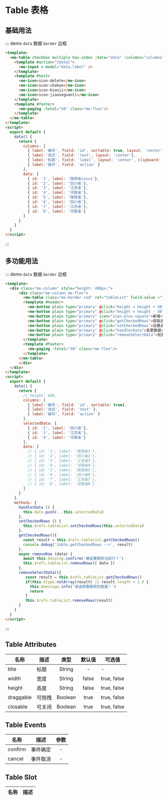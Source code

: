 # Table 表格

## 基础用法
::: demo `data` 数据 `border` 边框

```html
<template>
  <me-table checkbox multiple has-index :data="data" :columns="columns">
    <template #action="{data}">
      <me-input v-model="data.label" />
    </template>
    <template #test>
      <me-icon>icon-delete</me-icon>
      <me-icon>icon-chakan</me-icon>
      <me-icon>icon-bianji</me-icon>
      <me-icon>icon-jiaoseguanli</me-icon>
    </template>
    <template #footer>
      <me-paging :total="50" class="me-flex"/>
    </template>
  </me-table>
</template>
<script>
  export default {
    data() {
      return {
        columns: [
          { label:'编号', field: 'id', sortable: true, layout: 'center'},
          { label:'测试', field: 'test', layout: 'center'},
          { label:'标题', field: 'label', layout: 'center', clipboard: true, clipboardPrompt: true },
          { label:'操作', field: 'action' }
        ],
        data: [
          { id: '1', label: '陕西省sssss'},
          { id: '2', label: '四川省'},
          { id: '3', label: '江苏省'},
          { id: '4', label: '河南省'},
          { id: '5', label: '陕西省'},
          { id: '6', label: '四川省'},
          { id: '7', label: '江苏省'},
          { id: '8', label: '河南省'}
        ]
      }
    }
  }
</script>
```
:::

## 多功能用法
::: demo `data` 数据 `border` 边框

```html
<template>
  <div class="me-column" style="height: 400px;">
      <div class="me-column me-flex">
        <me-table class="me-border-red" ref="tableList" field-value ="id" checkbox multiple :data="data" :columns="columns" highlight>
        <template #header>
          <me-button plain type="primary" @click="height = height + 50" icon="icon-plus_strong"> 50 </me-button>
          <me-button plain type="primary" @click="height = height - 50" icon="icon-minus_strong"> 50 </me-button>
          <me-button plain type="primary" icon="icon-plus-square">新增</me-button>
          <me-button plain type="primary" @click="getCheckedRows">获取选中的数据</me-button>
          <me-button plain type="primary" @click="setCheckedRows">设置选中</me-button>
          <me-button plain type="primary" @click="handlerData">变更数据</me-button>
          <me-button plain type="primary" @click="removeSelectData">批量删除</me-button>
        </template>
        <template #footer>
          <me-paging :total="50" class="me-flex"/>
        </template>
      </me-table>
      </div>
  </div>
</template>
<script>
  export default {
    data() {
      return {
        // height: 400,
        columns: [
          { label:'编号', field: 'id', sortable: true},
          { label:'测试', field: 'test' },
          { label:'操作', field: 'action' }
        ],
        selectedData: [
          { id: '2', label: '四川省'},
          { id: '3', label: '江苏省'},
          { id: '4', label: '河南省'}
        ],
        data: [
          // { id: '1', label: '陕西省1'},
          // { id: '2', label: '四川省2'},
          // { id: '3', label: '江苏省3'},
          // { id: '4', label: '河南省4'},
          // { id: '5', label: '陕西省5'},
          // { id: '6', label: '四川省6'},
          // { id: '7', label: '江苏省7'},
          // { id: '8', label: '河南省8'}
        ]
      }
    },
    methods: {
      handlerData () {
        this.data.push(...this.selectedData)
      },
      setCheckedRows () {
        this.$refs.tableList.setCheckedRows(this.selectedData)
      },
      getCheckedRows(){
        const result = this.$refs.tableList.getCheckedRows()
        console.debug('table.getCheckedRows -->', result)
      },
      async removeRow (data) {
        await this.$dialog.confirm('确定要删除当前行？')
        this.$refs.tableList.removeRows([ data ])
      },
      removeSelectData(){
         const result = this.$refs.tableList.getCheckedRows()
         if(this.$type.notArray(result) || result.length < 1 ) {
           this.$message.info('请选择要删除的数据！')
           return
         }
         this.$refs.tableList.removeRows(result)
      }
    }
  }
</script>
```
:::

## Table Attributes
| 名称      | 描述   |  类型   | 默认值 | 可选值      |
| --------- | ------ | :-----: | :----: | ----------- |
| title     | 标题   | String  |   -    | -           |
| width     | 宽度   | String  | false  | true, false |
| height    | 高度   | String  | false  | true, false |
| draggable | 可拖拽 | Boolean |  true  | true, false |
| closable  | 可关闭 | Boolean |  true  | true, false |

## Table Events
| 名称    | 描述     | 参数  |
| ------- | -------- | :---: |
| confirm | 事件确定 |   -   |
| cancel  | 事件取消 |   -   |

## Table Slot
| 名称 | 描述 |
| ---- | ---- |